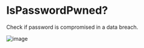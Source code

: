 # IsPasswordPwned?

Check if password is compromised in a data breach.


![image](https://github.com/setsumi/IsPasswordPwned/assets/5970554/6e19ad34-4bf9-4524-9b55-096ca3efa8c3)
